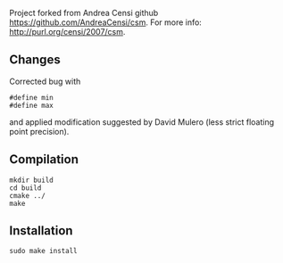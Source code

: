 Project forked from Andrea Censi github https://github.com/AndreaCensi/csm. For more info: http://purl.org/censi/2007/csm.

## Changes

Corrected bug with 
```
#define min
#define max
```
and applied modification suggested by David Mulero (less strict floating point precision).

## Compilation

```
mkdir build
cd build
cmake ../
make
```

## Installation
```
sudo make install
```
